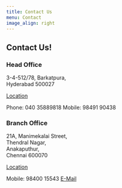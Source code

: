 ```yaml
---
title: Contact Us
menu: Contact
image_align: right
---
```


## **Contact** Us!

### Head Office ###

3-4-512/78, Barkatpura, <br>
Hyderabad 500027 <br>

[Location](https://goo.gl/maps/2ffQegf21bKp9Tmy7?classes=btn,btn-primary)

Phone: 040 35889818
Mobile: 98491 90438

### Branch Office ###

21A, Manimekalai Street, <br>
Thendral Nagar, <br>
Anakaputhur, <br>
Chennai 600070

[Location](https://goo.gl/maps/jUymcaPbUMUzo85r6?classes=btn,btn-primary)

Mobile: 98400 15543
[E-Mail](mailto:info@srisaiinks.in)
